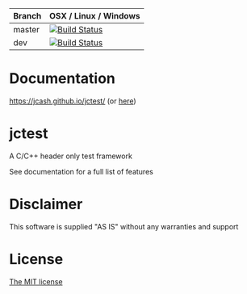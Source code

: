|Branch      | OSX / Linux / Windows     |
|------------|---------------------------|
|master      | [![Build Status](https://travis-ci.org/JCash/jctest.svg?branch=master)](https://travis-ci.org/JCash/jctest?branch=master) |
|dev         | [![Build Status](https://travis-ci.org/JCash/jctest.svg?branch=dev)](https://travis-ci.org/JCash/jctest?branch=dev) |

# Documentation

https://jcash.github.io/jctest/ (or [here](./docs/README.md))

# jctest

A C/C++ header only test framework

See documentation for a full list of features

# Disclaimer

This software is supplied "AS IS" without any warranties and support

# License

[The MIT license](http://choosealicense.com/licenses/mit/)
